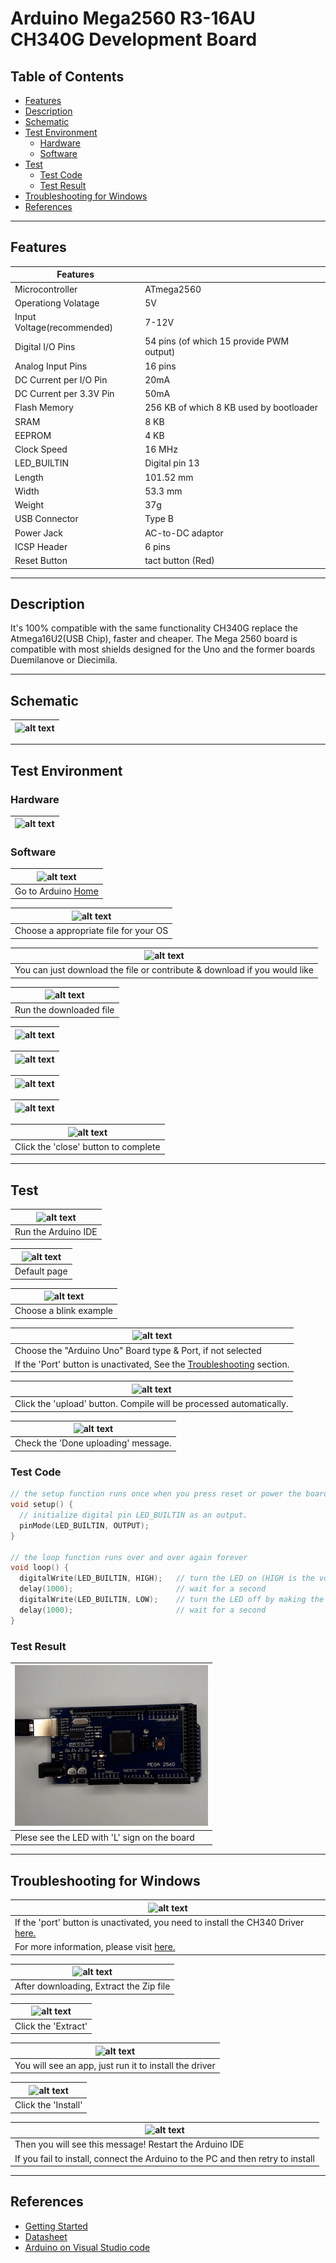 # Arduino Mega2560 R3-16AU CH340G Development Board

## Table of Contents

-   [Features](#features)
-   [Description](#description)
-   [Schematic](#schematic)
-   [Test Environment](#test-environment)
    -   [Hardware](#hardware)
    -   [Software](#software)
-   [Test](#test)
    -   [Test Code](#test-code)
    -   [Test Result](#test-result)
-   [Troubleshooting for Windows](#troubleshooting-for-windows)
-   [References](#references)

---

## Features

| Features                   |                                          |
| -------------------------- | ---------------------------------------- |
| Microcontroller            | ATmega2560                               |
| Operationg Volatage        | 5V                                       |
| Input Voltage(recommended) | 7-12V                                    |
| Digital I/O Pins           | 54 pins (of which 15 provide PWM output) |
| Analog Input Pins          | 16 pins                                  |
| DC Current per I/O Pin     | 20mA                                     |
| DC Current per 3.3V Pin    | 50mA                                     |
| Flash Memory               | 256 KB of which 8 KB used by bootloader  |
| SRAM                       | 8 KB                                     |
| EEPROM                     | 4 KB                                     |
| Clock Speed                | 16 MHz                                   |
| LED_BUILTIN                | Digital pin 13                           |
| Length                     | 101.52 mm                                |
| Width                      | 53.3 mm                                  |
| Weight                     | 37g                                      |
| USB Connector              | Type B                                   |
| Power Jack                 | AC-to-DC adaptor                         |
| ICSP Header                | 6 pins                                   |
| Reset Button               | tact button (Red)                        |

---

## Description

It's 100% compatible with the same functionality
CH340G replace the Atmega16U2(USB Chip), faster and cheaper.
The Mega 2560 board is compatible with most shields designed for the Uno and the former boards Duemilanove or Diecimila.

---

## Schematic

| ![alt text](http://bit.ly/aa1002-schematic 'Mega Schematic') |
| ------------------------------------------------------------ |

---

## Test Environment

### Hardware

| ![alt text](http://bit.ly/aa1002-mega 'Mega2560 R3') |
| ---------------------------------------------------- |

### Software

| ![alt text](http://bit.ly/ep_software_1 'Mega2560') |
| --------------------------------------------------- |
| Go to Arduino [Home](https://www.arduino.cc/)       |

| ![alt text](http://bit.ly/ep_software_2 'Mega2560') |
| --------------------------------------------------- |
| Choose a appropriate file for your OS               |

| ![alt text](http://bit.ly/ep_software_3 'Mega2560')                       |
| ------------------------------------------------------------------------- |
| You can just download the file or contribute & download if you would like |

| ![alt text](http://bit.ly/ep_software_4 'Mega2560') |
| --------------------------------------------------- |
| Run the downloaded file                             |

| ![alt text](http://bit.ly/ep_software_5 'Mega2560') |
| --------------------------------------------------- |

| ![alt text](http://bit.ly/ep_software_6 'Mega2560') |
| --------------------------------------------------- |

| ![alt text](http://bit.ly/ep_software_7 'Mega2560') |
| --------------------------------------------------- |

| ![alt text](http://bit.ly/ep_software_8 'Mega2560') |
| --------------------------------------------------- |

| ![alt text](http://bit.ly/ep_software_9 'Mega2560') |
| --------------------------------------------------- |
| Click the 'close' button to complete                |

---

## Test

| ![alt text](https://bit.ly/ep_software_10 'Mega2560') |
| ----------------------------------------------------- |
| Run the Arduino IDE                                   |

| ![alt text](http://bit.ly/ep_software_11 'Mega2560') |
| ---------------------------------------------------- |
| Default page                                         |

| ![alt text](http://bit.ly/ep_software_12 'Mega2560') |
| ---------------------------------------------------- |
| Choose a blink example                               |

| ![alt text](http://bit.ly/aa1002-board 'Mega2560')                                        |
| ----------------------------------------------------------------------------------------- |
| Choose the "Arduino Uno" Board type & Port, if not selected                               |
| If the 'Port' button is unactivated, See the [Troubleshooting](#troubleshooting) section. |

| ![alt text](http://bit.ly/uno-upload 'Mega2560')                    |
| ------------------------------------------------------------------- |
| Click the 'upload' button. Compile will be processed automatically. |

| ![alt text](http://bit.ly/upload-done 'Mega2560') |
| ------------------------------------------------- |
| Check the 'Done uploading' message.               |

### Test Code

```c++
// the setup function runs once when you press reset or power the board
void setup() {
  // initialize digital pin LED_BUILTIN as an output.
  pinMode(LED_BUILTIN, OUTPUT);
}

// the loop function runs over and over again forever
void loop() {
  digitalWrite(LED_BUILTIN, HIGH);   // turn the LED on (HIGH is the voltage level)
  delay(1000);                       // wait for a second
  digitalWrite(LED_BUILTIN, LOW);    // turn the LED off by making the voltage LOW
  delay(1000);                       // wait for a second
}
```

### Test Result

| ![alt text](test/AA1002_blink.gif 'Mega2560 R3') |
| ------------------------------------------------ |
| Plese see the LED with 'L' sign on the board     |

---

## Troubleshooting for Windows

| ![alt text](http://bit.ly/trouble-1 'Port blocked')                                         |
| ------------------------------------------------------------------------------------------- |
| If the 'port' button is unactivated, you need to install the CH340 Driver [here.](Drivers/) |
| For more information, please visit [here.](https://sparks.gogo.co.nz/ch340.html)            |

| ![alt text](http://bit.ly/trouble-2 'Port blocked') |
| --------------------------------------------------- |
| After downloading, Extract the Zip file             |

| ![alt text](http://bit.ly/trouble-3 'Port blocked') |
| --------------------------------------------------- |
| Click the 'Extract'                                 |

| ![alt text](http://bit.ly/trouble-4 'Port blocked')    |
| ------------------------------------------------------ |
| You will see an app, just run it to install the driver |

| ![alt text](http://bit.ly/trouble-5 'Port blocked') |
| --------------------------------------------------- |
| Click the 'Install'                                 |

| ![alt text](http://bit.ly/trouble-6 'Port blocked')                             |
| ------------------------------------------------------------------------------- |
| Then you will see this message! Restart the Arduino IDE                         |
| If you fail to install, connect the Arduino to the PC and then retry to install |

---

## References

-   [Getting Started](https://www.arduino.cc/en/Guide/ArduinoMega2560)
-   [Datasheet](http://bit.ly/Arduino-Mega2560-datasheet)
-   [Arduino on Visual Studio code](https://maker.pro/arduino/tutorial/how-to-use-visual-studio-code-for-arduino)
